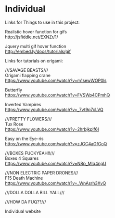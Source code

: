 Individual
==========
Links for Things to use in this project:

Realistic hover function for gifs<br>
http://jsfiddle.net/EXNZr/1/

Jquery multi gif hover function<br>
http://embed.ly/docs/tutorials/gif

Links for tutorials on origami:

\/\/\/SAVAGE BEASTS\/\/\/<br>
Origami flapping crane<br>
https://www.youtube.com/watch?v=m1sewWOP0ls

Butterfly<br>
https://www.youtube.com/watch?v=FVSWp4CPmhQ

Inverted Vampires<br>
https://www.youtube.com/watch?v=_7vt9p7cLVQ

\/\/\/PRETTY FLOWERS\/\/\/<br>
Tux Rose<br>
https://www.youtube.com/watch?v=2hrbjkplf6I

Easy on the Eye-ris<br>
https://www.youtube.com/watch?v=zJGC4aGfGoQ

\/\/\/BOXES FUCKYEAH!!\/\/\/<br>
Boxes 4 Squares<br>
https://www.youtube.com/watch?v=N8p_MIq4ngU


\/\/\/NON ELECTRIC PAPER DRONES\/\/\/<br>
F15 Death Machine<br>
https://www.youtube.com/watch?v=_WnAsrh3XvQ

\/\/\/DOLLA DOLLA BILL YALL\/\/\/<br>

\/\/\/HOW DA FUQ??\/\/\/<br>


Individual website
